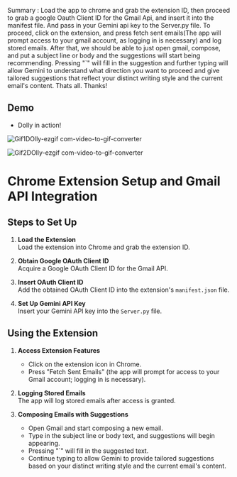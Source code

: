 Summary : Load the app to chrome and grab the extension ID, then proceed to grab a google Oauth Client ID for the Gmail Api, and insert it into the manifest file. And pass in your Gemini api key to the Server.py file. To proceed, click on the extension, and press fetch sent emails(The app will prompt access to your gmail account, as logging in is necessary) and log stored emails. After that, we should be able to just open gmail, compose, and put a subject line or body and the suggestions will start being recommending. Pressing "`" will fill in the suggestion and further typing will allow Gemini to understand what direction you want to proceed and give tailored  suggestions that reflect your distinct writing style and the current email's content. Thats all. Thanks!

## Demo

- Dolly in action! <br>

![Gif1DOlly-ezgif com-video-to-gif-converter](https://github.com/user-attachments/assets/79e28fcd-7a1a-4447-bcb7-630bdde7c670)

![Gif2DOlly-ezgif com-video-to-gif-converter](https://github.com/user-attachments/assets/671e642d-5237-4a3e-9155-a5fa21617c81)


# Chrome Extension Setup and Gmail API Integration

## Steps to Set Up

1. **Load the Extension**  
   Load the extension into Chrome and grab the extension ID.

2. **Obtain Google OAuth Client ID**  
   Acquire a Google OAuth Client ID for the Gmail API.

3. **Insert OAuth Client ID**  
   Add the obtained OAuth Client ID into the extension's `manifest.json` file.

4. **Set Up Gemini API Key**  
   Insert your Gemini API key into the `Server.py` file.

## Using the Extension

1. **Access Extension Features**  
   - Click on the extension icon in Chrome.
   - Press "Fetch Sent Emails" (the app will prompt for access to your Gmail account; logging in is necessary).

2. **Logging Stored Emails**  
   The app will log stored emails after access is granted.

3. **Composing Emails with Suggestions**  
   - Open Gmail and start composing a new email.
   - Type in the subject line or body text, and suggestions will begin appearing.
   - Pressing "`" will fill in the suggested text.
   - Continue typing to allow Gemini to provide tailored suggestions based on your distinct writing style and the current email's content.


